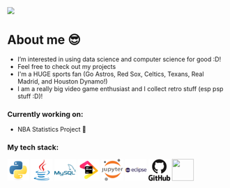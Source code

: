 <img src = "https://i.giphy.com/media/v1.Y2lkPTc5MGI3NjExdW15aHJkbzZ2MXZtdWZ4YjRqNGs2bnR2ZGxiODJtMmJ3dHdzOXFkeCZlcD12MV9pbnRlcm5hbF9naWZfYnlfaWQmY3Q9Zw/CuuSHzuc0O166MRfjt/giphy.gif" width = "150">

# About me 😎
-  I’m interested in using data science and computer science for good :D!
- Feel free to check out my projects 
- I'm a HUGE sports fan (Go Astros, Red Sox, Celtics, Texans, Real Madrid, and Houston Dynamo!)
- I am a really big video game enthusiast and I collect retro stuff (esp psp stuff :D)!

### Currently working on:
- NBA Statistics Project 🏀

### My tech stack:
  <div>
    <img src = "https://github.com/devicons/devicon/blob/master/icons/python/python-original.svg" width = "50" height = "50">
    <img src = "https://github.com/devicons/devicon/blob/master/icons/java/java-original.svg" width = "50" height = "50">
    <img src = "https://github.com/devicons/devicon/blob/master/icons/mysql/mysql-plain-wordmark.svg" width = "50" height = "50">
    <img src = "https://github.com/devicons/devicon/blob/master/icons/jetbrains/jetbrains-original.svg" width = "50" height = "50">
    <img src = "https://github.com/devicons/devicon/blob/master/icons/jupyter/jupyter-original-wordmark.svg" width = "50" height = "50">
    <img src = "https://github.com/devicons/devicon/blob/master/icons/eclipse/eclipse-original-wordmark.svg" width = "50" height = "50">
    <img src = "https://github.com/devicons/devicon/blob/master/icons/github/github-original-wordmark.svg" width = "50" height = "50">
    <img src = "https://images.app.goo.gl/Cp3sfsGJjq7T9MUW8" width = "50" height = "50">
    
    
    

  </div>

<!---
alondracastroval/alondracastroval is a ✨ special ✨ repository because its `README.md` (this file) appears on your GitHub profile.
You can click the Preview link to take a look at your changes.
--->

